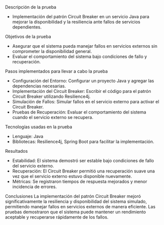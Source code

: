 Descripción de la prueba
 - Implementación del patrón Circuit Breaker en un servicio Java para mejorar la disponibilidad y la resiliencia ante fallos de servicios dependientes.

Objetivos de la prueba
 - Asegurar que el sistema pueda manejar fallos en servicios externos sin comprometer la disponibilidad general.
 - Evaluar el comportamiento del sistema bajo condiciones de fallo y recuperación.
   
Pasos implementados para llevar a cabo la prueba
 - Configuración del Entorno: Configurar un proyecto Java y agregar las dependencias necesarias.
 - Implementación del Circuit Breaker: Escribir el código para el patrón Circuit Breaker utilizando Resilience4j.
 - Simulación de Fallos: Simular fallos en el servicio externo para activar el Circuit Breaker.
 - Pruebas de Recuperación: Evaluar el comportamiento del sistema cuando el servicio externo se recupera.
   
Tecnologías usadas en la prueba
 - Lenguaje: Java
 - Bibliotecas: Resilience4j, Spring Boot para facilitar la implementación.

Resultados
 - Estabilidad: El sistema demostró ser estable bajo condiciones de fallo del servicio externo.
 - Recuperación: El Circuit Breaker permitió una recuperación suave una vez que el servicio externo estuvo disponible nuevamente.
 - Métricas: Se registraron tiempos de respuesta mejorados y menor incidencia de errores.

Conclusiones
La implementación del patrón Circuit Breaker mejoró significativamente la resiliencia y disponibilidad del sistema simulado, permitiendo manejar fallos en servicios externos de manera eficiente. 
Las pruebas demostraron que el sistema puede mantener un rendimiento aceptable y recuperarse rápidamente de los fallos.

